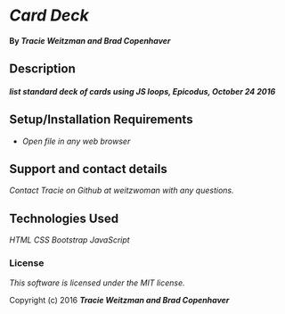 # _Card Deck_

#### By _**Tracie Weitzman and Brad Copenhaver**_

## Description

#### _list standard deck of cards using JS loops, Epicodus, October 24 2016_

## Setup/Installation Requirements

* _Open file in any web browser_

## Support and contact details

_Contact Tracie on Github at weitzwoman with any questions._

## Technologies Used

_HTML_
_CSS_
_Bootstrap_
_JavaScript_

### License

*This software is licensed under the MIT license.*

Copyright (c) 2016 **_Tracie Weitzman and Brad Copenhaver_**
